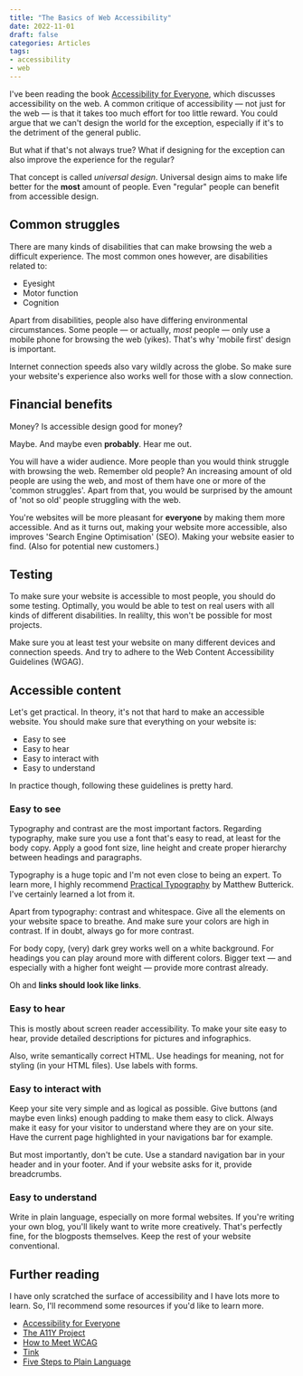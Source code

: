 ```yaml
---
title: "The Basics of Web Accessibility"
date: 2022-11-01
draft: false
categories: Articles
tags:
- accessibility
- web
---
```


I've been reading the book [Accessibility for Everyone](https://abookapart.com/products/accessibility-for-everyone), which discusses accessibility on the web.
A common critique of accessibility &mdash; not just for the web &mdash; is that it takes too much effort for too little reward.
You could argue that we can't design the world for the exception, especially if it's to the detriment of the general public.

But what if that's not always true?
What if designing for the exception can also improve the experience for the regular?

That concept is called *universal design*.
Universal design aims to make life better for the **most** amount of people.
Even "regular" people can benefit from accessible design.

## Common struggles

There are many kinds of disabilities that can make browsing the web a difficult experience.
The most common ones however, are disabilities related to:

- Eyesight
- Motor function
- Cognition

Apart from disabilities, people also have differing environmental circumstances.
Some people &mdash; or actually, *most* people &mdash; only use a mobile phone for browsing the web (yikes).
That's why 'mobile first' design is important.

Internet connection speeds also vary wildly across the globe.
So make sure your website's experience also works well for those with a slow connection.

## Financial benefits

Money?
Is accessible design good for money?

Maybe.
And maybe even **probably**.
Hear me out.

You will have a wider audience.
More people than you would think struggle with browsing the web.
Remember old people?
An increasing amount of old people are using the web, and most of them have one or more of the 'common struggles'.
Apart from that, you would be surprised by the amount of 'not so old' people struggling with the web.

You're websites will be more pleasant for **everyone** by making them more accessible.
And as it turns out, making your website more accessible, also improves 'Search Engine Optimisation' (SEO).
Making your website easier to find.
(Also for potential new customers.)

## Testing

To make sure your website is accessible to most people, you should do some testing.
Optimally, you would be able to test on real users with all kinds of different disabilities.
In realilty, this won't be possible for most projects.

Make sure you at least test your website on many different devices and connection speeds.
And try to adhere to the Web Content Accessibility Guidelines (WGAG).

## Accessible content

Let's get practical.
In theory, it's not that hard to make an accessible website.
You should make sure that everything on your website is:

- Easy to see
- Easy to hear
- Easy to interact with
- Easy to understand

In practice though, following these guidelines is pretty hard.

### Easy to see

Typography and contrast are the most important factors.
Regarding typography, make sure you use a font that's easy to read, at least for the body copy.
Apply a good font size, line height and create proper hierarchy between headings and paragraphs.

Typography is a huge topic and I'm not even close to being an expert.
To learn more, I highly recommend [Practical Typography](https://practicaltypography.com/) by Matthew Butterick.
I've certainly learned a lot from it.

Apart from typography: contrast and whitespace.
Give all the elements on your website space to breathe.
And make sure your colors are high in contrast.
If in doubt, always go for more contrast.

For body copy, (very) dark grey works well on a white background.
For headings you can play around more with different colors.
Bigger text &mdash; and especially with a higher font weight &mdash; provide more contrast already.

Oh and **links should look like links**.

### Easy to hear

This is mostly about screen reader accessibility.
To make your site easy to hear, provide detailed descriptions for pictures and infographics.

Also, write semantically correct HTML.
Use headings for meaning, not for styling (in your HTML files).
Use labels with forms.

### Easy to interact with

Keep your site very simple and as logical as possible.
Give buttons (and maybe even links) enough padding to make them easy to click.
Always make it easy for your visitor to understand where they are on your site.
Have the current page highlighted in your navigations bar for example.

But most importantly, don't be cute.
Use a standard navigation bar in your header and in your footer.
And if your website asks for it, provide breadcrumbs.

### Easy to understand

Write in plain language, especially on more formal websites.
If you're writing your own blog, you'll likely want to write more creatively.
That's perfectly fine, for the blogposts themselves.
Keep the rest of your website conventional.

## Further reading

I have only scratched the surface of accessibility and I have lots more to learn.
So, I'll recommend some resources if you'd like to learn more.

- [Accessibility for Everyone](https://abookapart.com/products/accessibility-for-everyone)
- [The A11Y Project](https://www.a11yproject.com/)
- [How to Meet WCAG](https://www.w3.org/WAI/WCAG21/quickref/?versions=2.0#principle1)
- [Tink](https://tink.uk/)
- [Five Steps to Plain Language](https://centerforplainlanguage.org/learning-training/five-steps-plain-language/)
